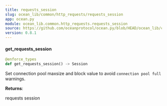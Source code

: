 ```yaml
---
title: requests_session
slug: ocean_lib/common/http_requests/requests_session
app: ocean.py
module: ocean_lib.common.http_requests.requests_session
source: https://github.com/oceanprotocol/ocean.py/blob/HEAD/ocean_lib/common/http_requests/requests_session.py
version: 0.8.1
---
```

#### get\_requests\_session

```python
@enforce_types
def get_requests_session() -> Session
```

Set connection pool maxsize and block value to avoid `connection pool full` warnings.

**Returns**:

requests session

